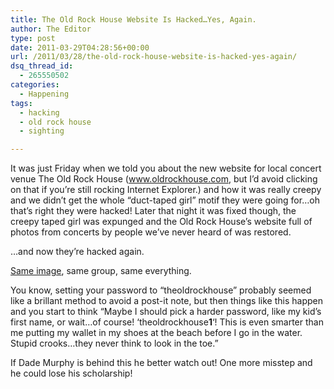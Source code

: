 ```yaml
---
title: The Old Rock House Website Is Hacked…Yes, Again.
author: The Editor
type: post
date: 2011-03-29T04:28:56+00:00
url: /2011/03/28/the-old-rock-house-website-is-hacked-yes-again/
dsq_thread_id:
  - 265550502
categories:
  - Happening
tags:
  - hacking
  - old rock house
  - sighting

---
```

<p style="text-align: left;">
  <a href="http://punchingkitty.com/2011/03/25/the-old-rock-houses-new-website-has-already-been-hacked/" target="_blank"></a><a href="http://media.punchingkitty.com/wordpress/2011/03/hackers.jpeg"><img class="aligncenter size-full wp-image-9476" title="hackers" src="http://media.punchingkitty.com/wordpress/2011/03/hackers.jpeg?filter=resize&w=600" alt="" /></a>It was just Friday when we told you about the new website for local concert venue The Old Rock House (<a href="http://www.oldrockhouse.com" target="_blank">www.oldrockhouse.com</a>, but I&#8217;d avoid clicking on that if you&#8217;re still rocking Internet Explorer.) and how it was really creepy and we didn&#8217;t get the whole &#8220;duct-taped girl&#8221; motif they were going for&#8230;oh that&#8217;s right they were hacked! Later that night it was fixed though, the creepy taped girl was expunged and the Old Rock House&#8217;s website full of photos from concerts by people we&#8217;ve never heard of was restored.
</p>

&#8230;and now they&#8217;re hacked again.

<a href="http://media.punchingkitty.com/wordpress/2011/03/oldrockhousedotcom.jpg" target="_blank">Same image</a>, same group, same everything.

You know, setting your password to &#8220;theoldrockhouse&#8221; probably seemed like a brillant method to avoid a post-it note, but then things like this happen and you start to think &#8220;Maybe I should pick a harder password, like my kid&#8217;s first name, or wait&#8230;of course! &#8216;theoldrockhouse**1**&#8216;! This is even smarter than me putting my wallet in my shoes at the beach before I go in the water. Stupid crooks&#8230;they never think to look in the toe.&#8221;

If Dade Murphy is behind this he better watch out! One more misstep and he could lose his scholarship!